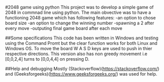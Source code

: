 #2048 game using python
This project was to develop a simple game of 2048 in commnad line using python.
The main obvective was to have a functioning 2048 game which has following features:
-an option to chose board size
-an option to change the winning number
-spawning a 2 after every move
-outputing final game board after each move

##Some specifications
This code has been written in Windows and testing using the Command Promt but the clear function works for both Linux and Windows OS.
To move the board W A S D keys are used to push in thier respective directions.
This version also has non greedy movement i.e [0,0,2,4] turns to [0,0,4,4] on pressing D.

##Help and debugging
Mostly (Stackoverflow)(https://stackoverflow.com/) and (Geeksforgeeks)(https://www.geeksforgeeks.org/) was used for help.